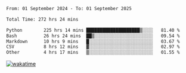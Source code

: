 <!--START_SECTION:waka-->

```txt
From: 01 September 2024 - To: 01 September 2025

Total Time: 272 hrs 24 mins

Python        225 hrs 14 mins ████████████████████▒░░░░   81.40 %
Bash          26 hrs 24 mins  ██▒░░░░░░░░░░░░░░░░░░░░░░   09.54 %
Markdown      10 hrs 9 mins   █░░░░░░░░░░░░░░░░░░░░░░░░   03.67 %
CSV           8 hrs 12 mins   ▓░░░░░░░░░░░░░░░░░░░░░░░░   02.97 %
Other         4 hrs 17 mins   ▒░░░░░░░░░░░░░░░░░░░░░░░░   01.55 %
```

<!--END_SECTION:waka-->
[![wakatime](https://wakatime.com/badge/user/5f89a63a-5294-4958-ad30-2b3455e63f2a.svg)](https://wakatime.com/@5f89a63a-5294-4958-ad30-2b3455e63f2a)
